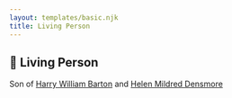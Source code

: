 ```yaml
---
layout: templates/basic.njk
title: Living Person
---
```

## 🔵 Living Person

Son of [Harry William Barton](/people/8/83492690) and [Helen Mildred Densmore](/people/5/54702290)
